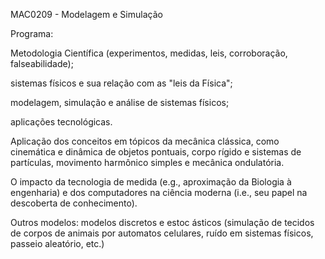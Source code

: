 MAC0209 - Modelagem e Simulação

Programa:

Metodologia Científica (experimentos, medidas, leis, corroboração, falseabilidade); 

sistemas físicos e sua relação com as "leis da Física"; 

modelagem, simulação e análise de sistemas físicos; 

aplicações tecnológicas. 

Aplicação dos conceitos em tópicos da mecânica clássica, como cinemática e dinâmica de objetos pontuais, corpo rígido e sistemas de partículas, movimento harmônico simples e mecânica ondulatória. 

O impacto da tecnologia de medida (e.g., aproximação da Biologia à engenharia) e dos computadores na ciência moderna (i.e., seu papel na descoberta de conhecimento). 

Outros modelos: modelos discretos e estoc ásticos (simulação de tecidos de corpos de animais por automatos celulares, ruído em sistemas físicos, passeio aleatório, etc.)
